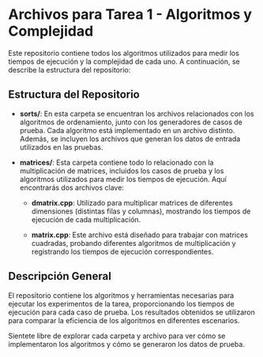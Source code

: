 # Archivos para Tarea 1 - Algoritmos y Complejidad

Este repositorio contiene todos los algoritmos utilizados para medir los tiempos de ejecución y la complejidad de cada uno. A continuación, se describe la estructura del repositorio:

## Estructura del Repositorio

- **sorts/**: En esta carpeta se encuentran los archivos relacionados con los algoritmos de ordenamiento, junto con los generadores de casos de prueba. Cada algoritmo está implementado en un archivo distinto. Además, se incluyen los archivos que generan los datos de entrada utilizados en las pruebas.
  
- **matrices/**: Esta carpeta contiene todo lo relacionado con la multiplicación de matrices, incluidos los casos de prueba y los algoritmos utilizados para medir los tiempos de ejecución. Aquí encontrarás dos archivos clave:
  
  - **dmatrix.cpp**: Utilizado para multiplicar matrices de diferentes dimensiones (distintas filas y columnas), mostrando los tiempos de ejecución de cada multiplicación.
  
  - **matrix.cpp**: Este archivo está diseñado para trabajar con matrices cuadradas, probando diferentes algoritmos de multiplicación y registrando los tiempos de ejecución correspondientes.

## Descripción General

El repositorio contiene los algoritmos y herramientas necesarias para ejecutar los experimentos de la tarea, proporcionando los tiempos de ejecución para cada caso de prueba. Los resultados obtenidos se utilizaron para comparar la eficiencia de los algoritmos en diferentes escenarios.

Sientete libre de explorar cada carpeta y archivo para ver cómo se implementaron los algoritmos y cómo se generaron los datos de prueba.

